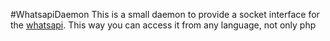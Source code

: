 #WhatsapiDaemon
This is a small daemon to provide a socket interface for the [whatsapi](https://github.com/venomous0x/WhatsAPI). This way you can access it from any language, not only php
